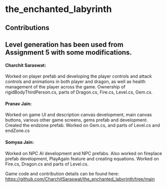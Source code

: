 # the_enchanted_labyrinth

## Contributions


## Level generation has been used from Assignment 5 with some modifications.

#### Charchit Saraswat:
Worked on player prefab and developing the player controls and attack controls and animations in both player and dragon, as well as health management of the player across the game. Ownership of rigidBodyThirdPerson.cs, parts of Dragon.cs, Fire.cs, Level.cs, Gem.cs.

#### Pranav Jain:
Worked on game UI and description canvas development, main canvas buttons, various other game screens, gems prefab and development. Created the endzone prefab. Worked on Gem.cs, and parts of Level.cs and endZone.cs

#### Somyaa Jain:
Worked on NPC AI development and NPC prefabs. Also worked on fireplace prefab development, PlayAgain feature and creating equations. Worked on Fire.cs, Dragon.cs and parts of Level.cs.

Game code and contribution details can be found here: https://github.com/CharchitSaraswat/the_enchanted_labyrinth/tree/main